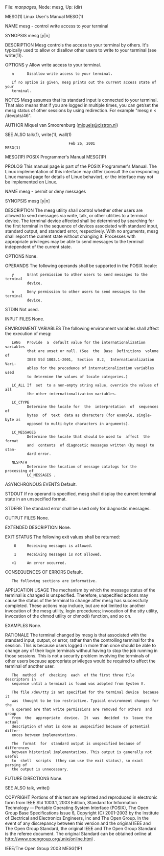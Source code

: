 File: *manpages*,  Node: mesg,  Up: (dir)

MESG(1)                       Linux User's Manual                      MESG(1)



NAME
       mesg - control write access to your terminal

SYNOPSIS
       mesg [y|n]

DESCRIPTION
       Mesg  controls  the  access to your terminal by others.  It's typically
       used to allow or disallow other users to write to  your  terminal  (see
       write(1)).

OPTIONS
       y      Allow write access to your terminal.

       n      Disallow write access to your terminal.

       If no option is given, mesg prints out the current access state of your
       terminal.

NOTES
       Mesg assumes that its standard input is  connected  to  your  terminal.
       That  also  means  that  if  you  are logged in multiple times, you can
       get/set the mesg status of other sessions by  using  redirection.   For
       example "mesg n < /dev/pts/46".

AUTHOR
       Miquel van Smoorenburg (miquels@cistron.nl)

SEE ALSO
       talk(1), write(1), wall(1)



                                 Feb 26, 2001                          MESG(1)
MESG(1P)                   POSIX Programmer's Manual                  MESG(1P)



PROLOG
       This  manual  page is part of the POSIX Programmer's Manual.  The Linux
       implementation of this interface may differ (consult the  corresponding
       Linux  manual page for details of Linux behavior), or the interface may
       not be implemented on Linux.

NAME
       mesg - permit or deny messages

SYNOPSIS
       mesg [y|n]

DESCRIPTION
       The mesg utility shall control whether other users are allowed to  send
       messages  via write, talk, or other utilities to a terminal device. The
       terminal device affected shall be determined by searching for the first
       terminal  in  the  sequence  of devices associated with standard input,
       standard output, and standard error, respectively.  With no  arguments,
       mesg shall report the current state without changing it. Processes with
       appropriate privileges may be able to send  messages  to  the  terminal
       independent of the current state.

OPTIONS
       None.

OPERANDS
       The following operands shall be supported in the POSIX locale:

       y      Grant permission to other users to send messages to the terminal
              device.

       n      Deny permission to other users to send messages to the  terminal
              device.


STDIN
       Not used.

INPUT FILES
       None.

ENVIRONMENT VARIABLES
       The following environment variables shall affect the execution of mesg:

       LANG   Provide  a  default value for the internationalization variables
              that are unset or null. (See  the  Base  Definitions  volume  of
              IEEE Std 1003.1-2001,  Section  8.2,  Internationalization Vari‐
              ables for the precedence of internationalization variables  used
              to determine the values of locale categories.)

       LC_ALL If  set  to a non-empty string value, override the values of all
              the other internationalization variables.

       LC_CTYPE
              Determine the locale for  the  interpretation  of  sequences  of
              bytes  of  text  data as characters (for example, single-byte as
              opposed to multi-byte characters in arguments).

       LC_MESSAGES
              Determine the locale that should be used to  affect  the  format
              and  contents  of diagnostic messages written (by mesg) to stan‐
              dard error.

       NLSPATH
              Determine the location of message catalogs for the processing of
              LC_MESSAGES .


ASYNCHRONOUS EVENTS
       Default.

STDOUT
       If  no  operand  is  specified, mesg shall display the current terminal
       state in an unspecified format.

STDERR
       The standard error shall be used only for diagnostic messages.

OUTPUT FILES
       None.

EXTENDED DESCRIPTION
       None.

EXIT STATUS
       The following exit values shall be returned:

        0     Receiving messages is allowed.

        1     Receiving messages is not allowed.

       >1     An error occurred.


CONSEQUENCES OF ERRORS
       Default.

       The following sections are informative.

APPLICATION USAGE
       The mechanism by which the message status of the terminal is changed is
       unspecified. Therefore, unspecified actions may cause the status of the
       terminal to change after mesg has successfully completed. These actions
       may  include,  but  are  not limited to: another invocation of the mesg
       utility, login procedures; invocation of the stty  utility,  invocation
       of the chmod utility or chmod() function, and so on.

EXAMPLES
       None.

RATIONALE
       The  terminal  changed  by  mesg  is  that associated with the standard
       input, output, or error, rather than the controlling terminal  for  the
       session.  This is because users logged in more than once should be able
       to change any of their login terminals without having to stop  the  job
       running in those sessions. This is not a security problem involving the
       terminals of  other  users  because  appropriate  privileges  would  be
       required to affect the terminal of another user.

       The  method  of  checking  each  of the first three file descriptors in
       sequence until a terminal is found was adopted from System V.

       The file /dev/tty is not specified for the terminal device  because  it
       was  thought to be too restrictive. Typical environment changes for the
       n operand are that write permissions are removed for others  and  group
       from  the  appropriate  device.  It  was  decided  to  leave the actual
       description of what is done as unspecified because of potential differ‐
       ences between implementations.

       The  format  for  standard output is unspecified because of differences
       between historical implementations. This output is generally not useful
       to  shell  scripts  (they can use the exit status), so exact parsing of
       the output is unnecessary.

FUTURE DIRECTIONS
       None.

SEE ALSO
       talk, write()

COPYRIGHT
       Portions of this text are reprinted and reproduced in  electronic  form
       from IEEE Std 1003.1, 2003 Edition, Standard for Information Technology
       -- Portable Operating System Interface (POSIX),  The  Open  Group  Base
       Specifications  Issue  6,  Copyright  (C) 2001-2003 by the Institute of
       Electrical and Electronics Engineers, Inc and The Open  Group.  In  the
       event of any discrepancy between this version and the original IEEE and
       The Open Group Standard, the original IEEE and The Open Group  Standard
       is  the  referee document. The original Standard can be obtained online
       at http://www.opengroup.org/unix/online.html .



IEEE/The Open Group                  2003                             MESG(1P)
